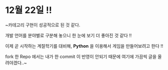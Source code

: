 # 12월 22일 !!

~카테고리 구현이 성공적으로 된 것 같다.

개발 언어를 분야별로 구분해 놓으니 한 눈에 보기 더 좋아진 것 같다 !!

이제 곧 시작하는 계절학기를 대비해, __Python__ 을 이용해서 게임을 만들어보려고 한다 !!

fork 한 Repo 에서는 내가 한 commit 이 반영이 안되기 때문에 여기에 가끔씩 글을 올려야겠다..~

